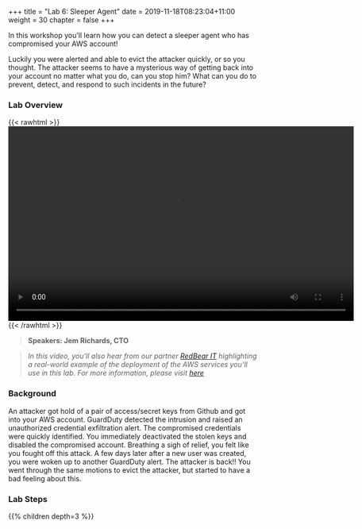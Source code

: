 +++
title = "Lab 6: Sleeper Agent"
date = 2019-11-18T08:23:04+11:00
weight = 30
chapter = false
+++

In this workshop you'll learn how you can detect a sleeper agent who has compromised your  AWS account!

 Luckily you were alerted and able to evict the attacker quickly, or so you thought. The attacker seems to have a mysterious way of getting back into your account no matter what you do, can you stop him? What can you do to prevent, detect, and respond to such incidents in the future?

### Lab Overview

 {{< rawhtml >}}
<video width="696" height="392" controls>
  <source src="https://apj-security-workshop.s3-ap-southeast-2.amazonaws.com/q4/lab6-intro-sourced.mp4" type="video/mp4">
  Your browser doesn't support video.
</video>
{{< /rawhtml >}}

>  **Speakers: Jem Richards, CTO** 

>  *In this video, you’ll also hear from our partner [RedBear IT](https://www.redbearit.com.au/)  highlighting a real-world example of the deployment of the AWS services you’ll use in this lab. For more information, please visit [here](https://www.redbearit.com.au/)*

### Background
 
An attacker got hold of a pair of access/secret keys from Github and got into your AWS account. GuardDuty detected the intrusion and raised an unauthorized credential exfiltration alert. The compromised credentials were quickly identified. You immediately deactivated the stolen keys and disabled the compromised account. Breathing a sigh of relief, you felt like you fought off this attack.
A few days later after a new user was created, you were woken up to another GuardDuty alert. The attacker is back!! You went through the same motions to evict the attacker, but started to have a bad feeling about this.


### Lab Steps
{{% children depth=3 %}}